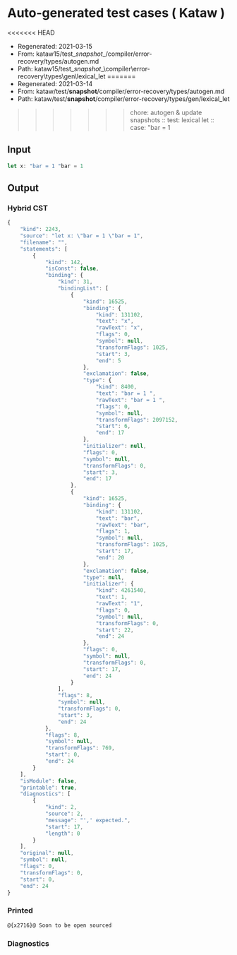 # Auto-generated test cases ( Kataw )
<<<<<<< HEAD
- Regenerated: 2021-03-15
- From: kataw15/test\__snapshot__/compiler/error-recovery/types/autogen.md
- Path: kataw15/test\__snapshot__\compiler\error-recovery\types\gen\lexical_let
=======
- Regenerated: 2021-03-14
- From: kataw/test/__snapshot__/compiler/error-recovery/types/autogen.md
- Path: kataw/test/__snapshot__/compiler/error-recovery/types/gen/lexical_let
>>>>>>> chore: autogen & update snapshots
> :: test: lexical let
> :: case: "bar = 1
## Input

`````js
let x: "bar = 1 "bar = 1
`````

## Output

### Hybrid CST

```javascript
{
    "kind": 2243,
    "source": "let x: \"bar = 1 \"bar = 1",
    "filename": "",
    "statements": [
        {
            "kind": 142,
            "isConst": false,
            "binding": {
                "kind": 31,
                "bindingList": [
                    {
                        "kind": 16525,
                        "binding": {
                            "kind": 131102,
                            "text": "x",
                            "rawText": "x",
                            "flags": 0,
                            "symbol": null,
                            "transformFlags": 1025,
                            "start": 3,
                            "end": 5
                        },
                        "exclamation": false,
                        "type": {
                            "kind": 8400,
                            "text": "bar = 1 ",
                            "rawText": "bar = 1 ",
                            "flags": 0,
                            "symbol": null,
                            "transformFlags": 2097152,
                            "start": 6,
                            "end": 17
                        },
                        "initializer": null,
                        "flags": 0,
                        "symbol": null,
                        "transformFlags": 0,
                        "start": 3,
                        "end": 17
                    },
                    {
                        "kind": 16525,
                        "binding": {
                            "kind": 131102,
                            "text": "bar",
                            "rawText": "bar",
                            "flags": 1,
                            "symbol": null,
                            "transformFlags": 1025,
                            "start": 17,
                            "end": 20
                        },
                        "exclamation": false,
                        "type": null,
                        "initializer": {
                            "kind": 4261540,
                            "text": 1,
                            "rawText": "1",
                            "flags": 0,
                            "symbol": null,
                            "transformFlags": 0,
                            "start": 22,
                            "end": 24
                        },
                        "flags": 0,
                        "symbol": null,
                        "transformFlags": 0,
                        "start": 17,
                        "end": 24
                    }
                ],
                "flags": 8,
                "symbol": null,
                "transformFlags": 0,
                "start": 3,
                "end": 24
            },
            "flags": 8,
            "symbol": null,
            "transformFlags": 769,
            "start": 0,
            "end": 24
        }
    ],
    "isModule": false,
    "printable": true,
    "diagnostics": [
        {
            "kind": 2,
            "source": 2,
            "message": "',' expected.",
            "start": 17,
            "length": 0
        }
    ],
    "original": null,
    "symbol": null,
    "flags": 0,
    "transformFlags": 0,
    "start": 0,
    "end": 24
}
```

### Printed

```javascript
@{x2716}@ Soon to be open sourced
```

### Diagnostics

```javascript

```

